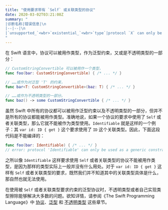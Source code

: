 ```yaml
---
title: "使用要求带有 `Self` 或关联类型的协议"
date: 2020-03-02T03:21:08Z
summary: "
|诊断名称|错误信息|\n
|--|--|\n
|`unsupported_`<wbr>`existential_`<wbr>`type`|protocol `X` can only be used as a generic constraint because it has `Self` or associated type requirements|
"
---
```


在 Swift 语言中，协议可以被用作类型，作为泛型约束，又或是不透明类型的一部分：

```swift
// CustomStringConvertible 可以被用作一个类型，
func foo(bar: CustomStringConvertible) { /* ... */ }

// ……或作为对泛型 'T' 的约束，
func bar<T: CustomStringConvertible>(baz: T) { /* ... */ }

// ……或作为不透明类型的一部分。
func baz() -> some CustomStringConvertible { /* ... */ }
```

虽然 Swift 中所有的协议都可以被用作泛型约束以及不透明类型的一部分，但并不是所有的协议都能被用作类型。准确地说，如果一个协议的要求中使用了 `Self` 或者关联类型，那么它就不能被作为类型使用。`Identifiable` 就是这样的一个例子：其 `var id: ID { get }` 这个要求使用了 `ID` 这个关联类型。因此，下面这段代码是不能编译的：

```swift
func foo(bar: Identifiable) { /* ... */ }
// error: protocol 'Identifiable' can only be used as a generic constraint because it has Self or associated type requirements
```

之所以像 `Identifiable` 这样要求使用 `Self` 或者关联类型的协议不能被用作类型，是因为那样的类型实际上一般并没有什么用处。对于 `var id: ID { get }` 这样有 `Self` 或者关联类型的要求，既然我们并不知道其中的关联类型具体是什么，那自然也就无法使用。

在使用被 `Self` 或者关联类型要求约束的泛型协议时，不透明类型或者自己实现类型擦除能够解决大多数的问题。欲知详情，请参阅《The Swift Programming Language》中 [协议](https://swiftgg.gitbook.io/swift/swift-jiao-cheng/21_protocols)、[泛型](https://swiftgg.gitbook.io/swift/swift-jiao-cheng/22_generics) 和 [不透明类型](https://swiftgg.gitbook.io/swift/swift-jiao-cheng/23_opaque_types) 这些章节。
